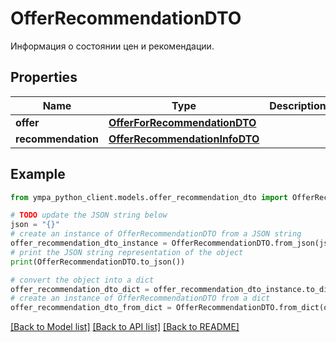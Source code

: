 # OfferRecommendationDTO

Информация о состоянии цен и рекомендации. 

## Properties

Name | Type | Description | Notes
------------ | ------------- | ------------- | -------------
**offer** | [**OfferForRecommendationDTO**](OfferForRecommendationDTO.md) |  | [optional] 
**recommendation** | [**OfferRecommendationInfoDTO**](OfferRecommendationInfoDTO.md) |  | [optional] 

## Example

```python
from ympa_python_client.models.offer_recommendation_dto import OfferRecommendationDTO

# TODO update the JSON string below
json = "{}"
# create an instance of OfferRecommendationDTO from a JSON string
offer_recommendation_dto_instance = OfferRecommendationDTO.from_json(json)
# print the JSON string representation of the object
print(OfferRecommendationDTO.to_json())

# convert the object into a dict
offer_recommendation_dto_dict = offer_recommendation_dto_instance.to_dict()
# create an instance of OfferRecommendationDTO from a dict
offer_recommendation_dto_from_dict = OfferRecommendationDTO.from_dict(offer_recommendation_dto_dict)
```
[[Back to Model list]](../README.md#documentation-for-models) [[Back to API list]](../README.md#documentation-for-api-endpoints) [[Back to README]](../README.md)


